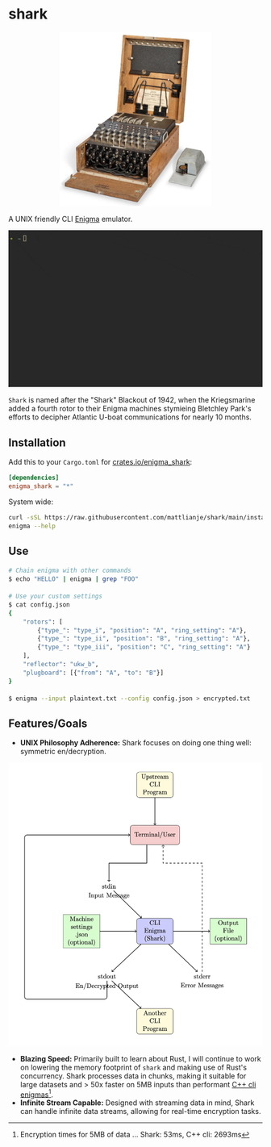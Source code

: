 # shark
<p align="center">
  <img src="img/4-rotor-enigma.jpeg" width="300" alt="four rotor Enigma">
</p>

A UNIX friendly CLI [Enigma](https://en.wikipedia.org/wiki/Enigma_machine) emulator.

![shark on unix](img/bp-readme.gif)

`Shark` is named after the "Shark" Blackout of 1942, when the Kriegsmarine added a fourth rotor to their Enigma machines 
stymieing Bletchley Park's efforts to decipher Atlantic U-boat communications for nearly 10 months.

## Installation
Add this to your `Cargo.toml` for [crates.io/enigma_shark](https://crates.io/crates/enigma_shark):
```toml
[dependencies]
enigma_shark = "*"
```

System wide:
```bash
curl -sSL https://raw.githubusercontent.com/mattlianje/shark/main/install.sh | bash;
enigma --help
```

## Use
```bash
# Chain enigma with other commands
$ echo "HELLO" | enigma | grep "FOO"

# Use your custom settings
$ cat config.json
{
    "rotors": [
        {"type_": "type_i", "position": "A", "ring_setting": "A"},
        {"type_": "type_ii", "position": "B", "ring_setting": "A"},
        {"type_": "type_iii", "position": "C", "ring_setting": "A"}
    ],
    "reflector": "ukw_b",
    "plugboard": [{"from": "A", "to": "B"}]
}

$ enigma --input plaintext.txt --config config.json > encrypted.txt
```
## Features/Goals
- **UNIX Philosophy Adherence:** Shark focuses on doing one thing well: symmetric en/decryption.

![UNIX philosophy](img/enigma-pipes-diagram.png)
- **Blazing Speed:** Primarily built to learn about Rust, I will continue to work on lowering the memory footprint of `shark` and making use of Rust's concurrency. Shark processes data in chunks, making it suitable for large datasets and > 50x faster on 5MB inputs than performant [C++ cli enigmas](benches/bench.sh)[^1].
- **Infinite Stream Capable:** Designed with streaming data in mind, Shark can handle infinite data streams, allowing for real-time encryption tasks.

[^1]: Encryption times for 5MB of data ... Shark: 53ms, C++ cli: 2693ms
